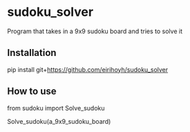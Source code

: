 # sudoku_solver
Program that takes in a 9x9 sudoku board and tries to solve it


## Installation

pip install git+https://github.com/eirihoyh/sudoku_solver


## How to use
from sudoku import Solve_sudoku

Solve_sudoku(a_9x9_sudoku_board)
